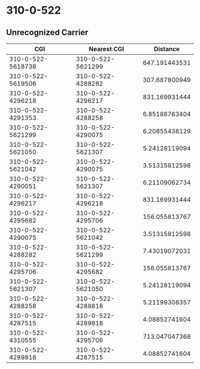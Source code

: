 # 310-0-522
## Unrecognized Carrier


| CGI | Nearest CGI | Distance |
|-----|-------------|----------|
| 310-0-522-5618738 | 310-0-522-5621299 | 647.191443531 |
| 310-0-522-5619506 | 310-0-522-4288282 | 307.687800949 |
| 310-0-522-4296218 | 310-0-522-4296217 | 831.169931444 |
| 310-0-522-4291353 | 310-0-522-4288258 | 6.85188763404 |
| 310-0-522-5621299 | 310-0-522-4290075 | 6.20855438129 |
| 310-0-522-5621050 | 310-0-522-5621307 | 5.24128119094 |
| 310-0-522-5621042 | 310-0-522-4290075 | 3.51315812598 |
| 310-0-522-4290051 | 310-0-522-5621307 | 6.21109062734 |
| 310-0-522-4296217 | 310-0-522-4296218 | 831.169931444 |
| 310-0-522-4295682 | 310-0-522-4295706 | 156.055813767 |
| 310-0-522-4290075 | 310-0-522-5621042 | 3.51315812598 |
| 310-0-522-4288282 | 310-0-522-5621299 | 7.43019072031 |
| 310-0-522-4295706 | 310-0-522-4295682 | 156.055813767 |
| 310-0-522-5621307 | 310-0-522-5621050 | 5.24128119094 |
| 310-0-522-4288258 | 310-0-522-4289818 | 5.21199308357 |
| 310-0-522-4287515 | 310-0-522-4289818 | 4.08852741604 |
| 310-0-522-4310555 | 310-0-522-4295706 | 713.047047368 |
| 310-0-522-4289818 | 310-0-522-4287515 | 4.08852741604 |
